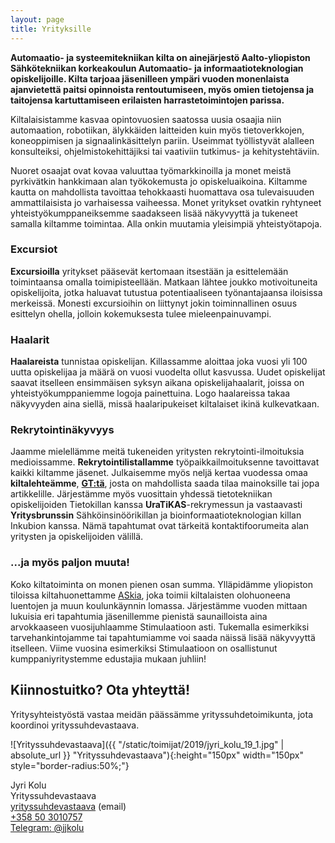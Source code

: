 ```yaml
---
layout: page
title: Yrityksille
---
```

**Automaatio- ja systeemitekniikan kilta on ainejärjestö Aalto-yliopiston Sähkötekniikan korkeakoulun Automaatio- ja informaatioteknologian opiskelijoille. Kilta tarjoaa jäsenilleen ympäri vuoden monenlaista ajanvietettä paitsi opinnoista rentoutumiseen, myös omien tietojensa ja taitojensa kartuttamiseen erilaisten harrastetoimintojen parissa.**

Kiltalaisistamme kasvaa opintovuosien saatossa uusia osaajia niin automaation, robotiikan, älykkäiden laitteiden kuin myös tietoverkkojen, koneoppimisen ja signaalinkäsittelyn pariin. Useimmat työllistyvät alalleen konsulteiksi, ohjelmistokehittäjiksi tai vaativiin tutkimus- ja kehitystehtäviin.

Nuoret osaajat ovat kovaa valuuttaa työmarkkinoilla ja monet meistä pyrkivätkin hankkimaan alan työkokemusta jo opiskeluaikoina. Kiltamme kautta on mahdollista tavoittaa tehokkaasti huomattava osa tulevaisuuden ammattilaisista jo varhaisessa vaiheessa. Monet yritykset ovatkin ryhtyneet yhteistyökumppaneiksemme saadakseen lisää näkyvyyttä ja tukeneet samalla kiltamme toimintaa. Alla onkin muutamia yleisimpiä yhteistyötapoja.

### Excursiot

**Excursioilla** yritykset pääsevät kertomaan itsestään ja esittelemään toimintaansa omalla toimipisteellään. Matkaan lähtee joukko motivoituneita opiskelijoita, jotka haluavat tutustua potentiaaliseen työnantajaansa iloisissa merkeissä. Monesti excursioihin on liittynyt jokin toiminnallinen osuus esittelyn ohella, jolloin kokemuksesta tulee mieleenpainuvampi.

### Haalarit

**Haalareista** tunnistaa opiskelijan. Killassamme aloittaa joka vuosi yli 100 uutta opiskelijaa ja määrä on vuosi vuodelta ollut kasvussa. Uudet opiskelijat saavat itselleen ensimmäisen syksyn aikana opiskelijahaalarit, joissa on yhteistyökumppaniemme logoja painettuina. Logo haalareissa takaa näkyvyyden aina siellä, missä haalaripukeiset kiltalaiset ikinä kulkevatkaan.

### Rekrytointinäkyvyys

Jaamme mielellämme meitä tukeneiden yritysten rekrytointi-ilmoituksia medioissamme. **Rekrytointilistallamme** työpaikkailmoituksenne tavoittavat kaikki kiltamme jäsenet. Julkaisemme myös neljä kertaa vuodessa omaa **kiltalehteämme**, **[GT:tä](http://gt.as.fi)**, josta on mahdollista saada tilaa mainoksille tai jopa artikkelille. Järjestämme myös vuosittain yhdessä tietotekniikan opiskelijoiden Tietokillan kanssa **UraTiKAS**-rekrymessun ja vastaavasti **Yritysbrunssin** Sähköinsinöörikillan ja bioinformaatioteknologian killan Inkubion kanssa. Nämä tapahtumat ovat tärkeitä kontaktifoorumeita alan yritysten ja opiskelijoiden välillä.

### ...ja myös paljon muuta!

Koko kiltatoiminta on monen pienen osan summa. Ylläpidämme yliopiston tiloissa kiltahuonettamme [ASkia](/kilta/aski.html), joka toimii kiltalaisten olohuoneena luentojen ja muun koulunkäynnin lomassa. Järjestämme vuoden mittaan lukuisia eri tapahtumia jäsenillemme pienistä saunailloista aina arvokkaaseen vuosijuhlaamme Stimulaatioon asti. Tukemalla esimerkiksi tarvehankintojamme tai tapahtumiamme voi saada näissä lisää näkyvyyttä itselleen. Viime vuosina esimerkiksi Stimulaatioon on osallistunut kumppaniyritystemme edustajia mukaan juhliin!

## Kiinnostuitko? Ota yhteyttä!

Yritysyhteistyöstä vastaa meidän päässämme yrityssuhdetoimikunta, jota koordinoi yrityssuhdevastaava.

![Yrityssuhdevastaava]({{ "/static/toimijat/2019/jyri_kolu_19_1.jpg" | absolute_url }} "Yrityssuhdevastaava"){:height="150px" width="150px" style="border-radius:50%;"}

Jyri Kolu<br>
Yrityssuhdevastaava<br>
[yrityssuhdevastaava](mailto:yrityssuhdemestari@POISTAas.fi) (email)<br>
[+358 50 3010757](tel://+358503010757)<br>
[Telegram: @jjkolu](https://telegram.me/jjkolu)
